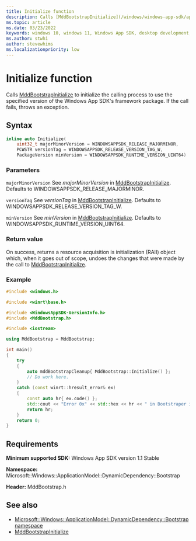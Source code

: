 ```yaml
---
title: Initialize function
description: Calls [MddBootstrapInitialize](/windows/windows-app-sdk/api/win32/mddbootstrap/nf-mddbootstrap-mddbootstrapinitialize) to initialize the calling process to use the specified version of the Windows App SDK's framework package. If the call fails, throws an exception.
ms.topic: article
ms.date: 03/23/2022
keywords: windows 10, windows 11, Windows App SDK, desktop development, app sdk, bootstrapper, bootstrapper api
ms.author: stwhi
author: stevewhims
ms.localizationpriority: low
---
```


# Initialize function

Calls [MddBootstrapInitialize](/windows/windows-app-sdk/api/win32/mddbootstrap/nf-mddbootstrap-mddbootstrapinitialize) to initialize the calling process to use the specified version of the Windows App SDK's framework package. If the call fails, throws an exception.

## Syntax
```cpp
inline auto Initialize(
    uint32_t majorMinorVersion = WINDOWSAPPSDK_RELEASE_MAJORMINOR,
    PCWSTR versionTag = WINDOWSAPPSDK_RELEASE_VERSION_TAG_W,
    PackageVersion minVersion = WINDOWSAPPSDK_RUNTIME_VERSION_UINT64)
```

### Parameters
`majorMinorVersion`
See *majorMinorVersion* in [MddBootstrapInitialize](/windows/windows-app-sdk/api/win32/mddbootstrap/nf-mddbootstrap-mddbootstrapinitialize). Defaults to WINDOWSAPPSDK_RELEASE_MAJORMINOR.

`versionTag`
See *versionTag* in [MddBootstrapInitialize](/windows/windows-app-sdk/api/win32/mddbootstrap/nf-mddbootstrap-mddbootstrapinitialize). Defaults to WINDOWSAPPSDK_RELEASE_VERSION_TAG_W.

`minVersion`
See *minVersion* in [MddBootstrapInitialize](/windows/windows-app-sdk/api/win32/mddbootstrap/nf-mddbootstrap-mddbootstrapinitialize). Defaults to WINDOWSAPPSDK_RUNTIME_VERSION_UINT64.

### Return value 

On success, returns a resource acquisition is initialization (RAII) object which, when it goes out of scope, undoes the changes that were made by the call to [MddBootstrapInitialize](/windows/windows-app-sdk/api/win32/mddbootstrap/nf-mddbootstrap-mddbootstrapinitialize).

### Example

```cpp
#include <windows.h>

#include <winrt\base.h>

#include <WindowsAppSDK-VersionInfo.h>
#include <MddBootstrap.h>

#include <iostream>

using MddBootstrap = MddBootstrap;

int main()
{
    try
    {
        auto mddBootstrapCleanup{ MddBootstrap::Initialize() };
        // Do work here.
    }
    catch (const winrt::hresult_error& ex)
    {
        const auto hr{ ex.code() };
        std::cout << "Error 0x" << std::hex << hr << " in Bootstraper initialization";
        return hr;
    }
    return 0;
}
```

## Requirements
**Minimum supported SDK:** Windows App SDK version 1.1 Stable

**Namespace:** Microsoft::Windows::ApplicationModel::DynamicDependency::Bootstrap

**Header:** MddBootstrap.h

## See also

* [Microsoft::Windows::ApplicationModel::DynamicDependency::Bootstrap namespace](microsoft.windows.applicationmodel.dynamicdependency.bootstrap.initializefailfast.md)
* [MddBootstrapInitialize](/windows/windows-app-sdk/api/win32/mddbootstrap/nf-mddbootstrap-mddbootstrapinitialize)
